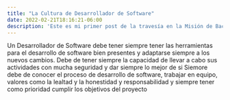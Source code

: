 ```yaml
---
title: "La Cultura de Desarrollador de Software"
date: 2022-02-21T18:16:21-06:00
description: 'Este es mi primer post de la travesía en la Misión de Backend con Node JS de Launch X.'
---
```


Un Desarrollador de Software debe tener siempre tener las herramientas para el desarrollo de software bien presentes y adaptarse siempre a los nuevos cambios.
Debe de tener siempre la capacidad de llevar a cabo sus actividades con mucha seguridad y dar siempre lo mejor de si
Siemore debe de conocer el proceso de desarrollo de software, trabajar en equipo, valores como la lealtad y la honestidad y responsabilidad
y siempre tener como prioridad cumplir los objetivos del proyecto
